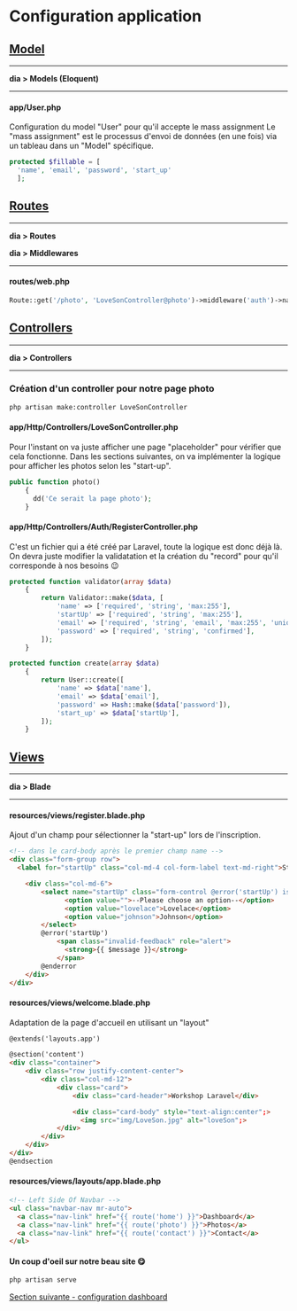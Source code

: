 # Configuration application

## [Model](https://laravel.com/docs/6.x/eloquent#introduction)

---
**dia > Models (Eloquent)** 

---

#### app/User.php
Configuration du model "User" pour qu'il accepte le mass assignment
Le "mass assignment" est le processus d'envoi de données (en une fois) via un tableau dans un "Model" spécifique.
```php
protected $fillable = [
  'name', 'email', 'password', 'start_up'
  ];
```

## [Routes](https://laravel.com/docs/6.x/routing#basic-routing)

---
**dia > Routes** 

**dia > Middlewares** 

---

#### routes/web.php

```php
Route::get('/photo', 'LoveSonController@photo')->middleware('auth')->name('photo');
```

## [Controllers](https://laravel.com/docs/6.x/controllers#defining-controllers)

---
**dia > Controllers** 

---

### Création d'un controller pour notre page photo
```bash
php artisan make:controller LoveSonController
```

#### app/Http/Controllers/LoveSonController.php
Pour l'instant on va juste afficher une page "placeholder" pour vérifier que cela fonctionne. Dans les sections suivantes, on va implémenter la logique pour afficher les photos selon les "start-up".
```php
public function photo()
    {
      dd('Ce serait la page photo');
    }
```

#### app/Http/Controllers/Auth/RegisterController.php
C'est un fichier qui a été créé par Laravel, toute la logique est donc déjà là. On devra juste modifier la validatation et la création du "record" pour qu'il corresponde à nos besoins :wink:
```php
protected function validator(array $data)
    {
        return Validator::make($data, [
            'name' => ['required', 'string', 'max:255'],
            'startUp' => ['required', 'string', 'max:255'],
            'email' => ['required', 'string', 'email', 'max:255', 'unique:users'],
            'password' => ['required', 'string', 'confirmed'],
        ]);
    }
```
```php
protected function create(array $data)
    {
        return User::create([
            'name' => $data['name'],
            'email' => $data['email'],
            'password' => Hash::make($data['password']),
            'start_up' => $data['startUp'],
        ]);
    }
```

## [Views](https://laravel.com/docs/6.x/blade#introduction)

---
**dia > Blade** 

---

#### resources/views/register.blade.php
Ajout d'un champ pour sélectionner la "start-up" lors de l'inscription.
```html
<!-- dans le card-body après le premier champ name -->
<div class="form-group row">
  <label for="startUp" class="col-md-4 col-form-label text-md-right">Start up</label>

    <div class="col-md-6">
        <select name="startUp" class="form-control @error('startUp') is-invalid @enderror">
              <option value="">--Please choose an option--</option>
              <option value="lovelace">Lovelace</option>
              <option value="johnson">Johnson</option>
        </select>
        @error('startUp')
            <span class="invalid-feedback" role="alert">
              <strong>{{ $message }}</strong>
            </span>
        @enderror
    </div>
</div>
```

#### resources/views/welcome.blade.php
Adaptation de la page d'accueil en utilisant un "layout"
```html
@extends('layouts.app')

@section('content')
<div class="container">
    <div class="row justify-content-center">
        <div class="col-md-12">
            <div class="card">
                <div class="card-header">Workshop Laravel</div>

                <div class="card-body" style="text-align:center";>
                  <img src="img/LoveSon.jpg" alt="loveSon";>
            </div>
        </div>
    </div>
</div>
@endsection
```

#### resources/views/layouts/app.blade.php
```html
<!-- Left Side Of Navbar -->
<ul class="navbar-nav mr-auto">
  <a class="nav-link" href="{{ route('home') }}">Dashboard</a>
  <a class="nav-link" href="{{ route('photo') }}">Photos</a>
  <a class="nav-link" href="{{ route('contact') }}">Contact</a>
</ul>
```

#### Un coup d'oeil sur notre beau site :yum:
```bash
php artisan serve
```
[Section suivante - configuration dashboard](4.configuration_dashboard.md)
